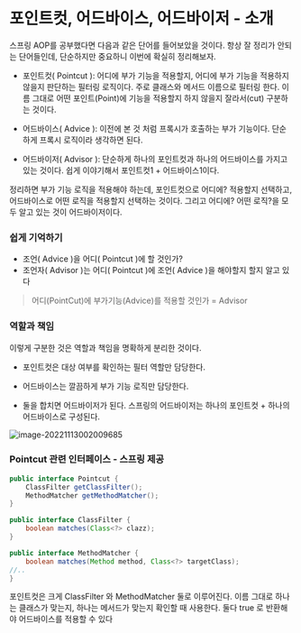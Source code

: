# 포인트컷, 어드바이스, 어드바이저 - 소개





스프링 AOP를 공부했다면 다음과 같은 단어를 들어보았을 것이다. 항상 잘 정리가 안되는 단어들인데,
단순하지만 중요하니 이번에 확실히 정리해보자.

* 포인트컷( Pointcut ): 어디에 부가 기능을 적용할지, 어디에 부가 기능을 적용하지 않을지 판단하는
  필터링 로직이다. 주로 클래스와 메서드 이름으로 필터링 한다. 이름 그대로 어떤 포인트(Point)에 기능을
  적용할지 하지 않을지 잘라서(cut) 구분하는 것이다.



* 어드바이스( Advice ): 이전에 본 것 처럼 프록시가 호출하는 부가 기능이다. 단순하게 프록시 로직이라
  생각하면 된다.



* 어드바이저( Advisor ): 단순하게 하나의 포인트컷과 하나의 어드바이스를 가지고 있는 것이다. 쉽게
  이야기해서 포인트컷1 + 어드바이스1이다.





정리하면 부가 기능 로직을 적용해야 하는데, 포인트컷으로 어디에? 적용할지 선택하고, 어드바이스로 어떤
로직을 적용할지 선택하는 것이다. 그리고 어디에? 어떤 로직?을 모두 알고 있는 것이 어드바이저이다.

### 쉽게 기억하기



* 조언( Advice )을 어디( Pointcut )에 할 것인가?
* 조언자( Advisor )는 어디( Pointcut )에 조언( Advice )을 해야할지 할지 알고 있다



> 어디(PointCut)에 부가기능(Advice)를 적용할 것인가 = Advisor



### 역할과 책임
이렇게 구분한 것은 역할과 책임을 명확하게 분리한 것이다.

* 포인트컷은 대상 여부를 확인하는 필터 역할만 담당한다.



* 어드바이스는 깔끔하게 부가 기능 로직만 담당한다.



* 둘을 합치면 어드바이저가 된다. 스프링의 어드바이저는 하나의 포인트컷 + 하나의 어드바이스로 구성된다.



![image-20221113002009685](/Users/ysk/study/study_repo/inflearn-spring-core/images//image-20221113002009685.png)



### Pointcut 관련 인터페이스 - 스프링 제공

```java
public interface Pointcut {
	ClassFilter getClassFilter();
	MethodMatcher getMethodMatcher();
}

public interface ClassFilter {
	boolean matches(Class<?> clazz);
}

public interface MethodMatcher {
	boolean matches(Method method, Class<?> targetClass);
//..
}
```



포인트컷은 크게 ClassFilter 와 MethodMatcher 둘로 이루어진다. 이름 그대로 하나는 클래스가
맞는지, 하나는 메서드가 맞는지 확인할 때 사용한다. 둘다 true 로 반환해야 어드바이스를 적용할 수 있다



